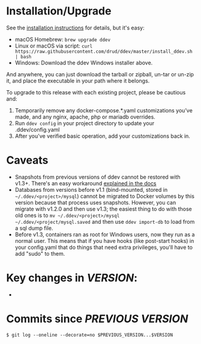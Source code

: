 # Installation/Upgrade

See the [installation instructions](https://github.com/drud/ddev/blob/master/docs/index.md) for details, but it's easy:

- macOS Homebrew: `brew upgrade ddev`
- Linux or macOS via script:
`curl https://raw.githubusercontent.com/drud/ddev/master/install_ddev.sh | bash`
- Windows: Download the ddev Windows installer above.

And anywhere, you can just download the tarball or zipball, un-tar or un-zip it, and place the executable in your path where it belongs.

To upgrade to this release with each existing project, please be cautious and:

1. Temporarily remove any docker-compose.*.yaml customizations you’ve made, and any nginx, apache, php or mariadb overrides.
2. Run `ddev config` in your project directory to update your .ddev/config.yaml
3. After you've verified basic operation, add your customizations back in.

# Caveats

* Snapshots from previous versions of ddev cannot be restored with v1.3+. There's an easy workaround [explained in the docs](https://ddev.readthedocs.io/en/latest/users/troubleshooting/#cant-restore-snapshot-created-before-ddev-v13) 
* Databases from versions before v1.1 (bind-mounted, stored in `~/.ddev/<project>/mysql`) cannot be migrated to Docker volumes by this version because that process uses snapshots. However, you can migrate with v1.2.0 and then use v1.3; the easiest thing to do with those old ones is to `mv ~/.ddev/<project>/mysql ~/.ddev/<project/mysql.saved` and then use `ddev import-db` to load from a sql dump file.
* Before v1.3, containers ran as root for Windows users, now they run as a normal user. This means that if you have hooks (like post-start hooks) in your config.yaml that do things that need extra privileges, you'll have to add "sudo" to them. 

# Key changes in _VERSION_:

*

# Commits since _PREVIOUS VERSION_

```
$ git log --oneline --decorate=no $PREVIOUS_VERSION...$VERSION
```

